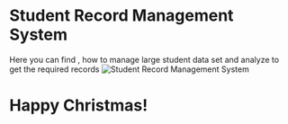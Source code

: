# Student Record Management System
Here you can find , how to manage large student data set and analyze to get the required records
![Student Record Management System](Christmas.png)

# Happy Christmas!




